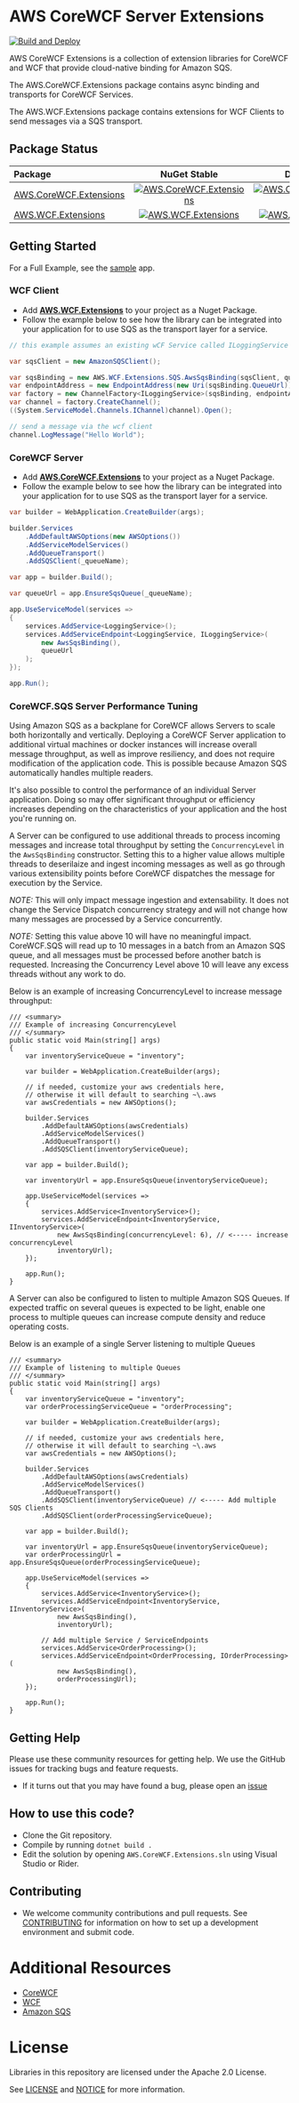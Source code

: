 # AWS CoreWCF Server Extensions
[![Build and Deploy](https://github.com/aws/aws-corewcf-extensions/actions/workflows/build-and-deploy.yml/badge.svg)](https://github.com/aws/aws-corewcf-extensions/actions/workflows/build-and-deploy.yml)

AWS CoreWCF Extensions is a collection of extension libraries for CoreWCF and WCF that provide cloud-native binding for Amazon SQS.  

The AWS.CoreWCF.Extensions package contains async binding and transports for CoreWCF Services.

The AWS.WCF.Extensions package contains extensions for WCF Clients to send messages via a SQS transport.

## Package Status

| Package                                                                                      | NuGet Stable                                                                                     | Downloads                                                                                     |
|:---------------------------------------------------------------------------------------------|:------------------------------------------------------------------------------------------------:|:---------------------------------------------------------------------------------------------:|
| [AWS.CoreWCF.Extensions](https://www.nuget.org/packages/AWS.CoreWCF.Extensions/) | [![AWS.CoreWCF.Extensions](https://img.shields.io/nuget/v/AWS.CoreWCF.Extensions.svg)](https://www.nuget.org/packages/AWS.CoreWCF.Extensions/) | [![AWS.CoreWCF.Extensions](https://img.shields.io/nuget/dt/AWS.CoreWCF.Extensions)](https://www.nuget.org/packages/AWS.CoreWCF.Extensions/) |
| [AWS.WCF.Extensions](https://www.nuget.org/packages/AWS.WCF.Extensions/)                                 | [![AWS.WCF.Extensions](https://img.shields.io/nuget/v/AWS.WCF.Extensions.svg)](https://www.nuget.org/packages/AWS.WCF.Extensions/)                                 | [![AWS.WCF.Extensions](https://img.shields.io/nuget/dt/AWS.WCF.Extensions)](https://www.nuget.org/packages/AWS.WCF.Extensions/)

## Getting Started

For a Full Example, see the [sample](./sample/README.md) app.
### WCF Client

* Add [**AWS.WCF.Extensions**](https://www.nuget.org/packages/AWS.WCF.Extensions) to your project as a Nuget Package.
* Follow the example below to see how the library can be integrated into your application for to use SQS as the transport layer for a service.

```csharp
// this example assumes an existing wCF Service called ILoggingService

var sqsClient = new AmazonSQSClient();

var sqsBinding = new AWS.WCF.Extensions.SQS.AwsSqsBinding(sqsClient, queueName);
var endpointAddress = new EndpointAddress(new Uri(sqsBinding.QueueUrl));
var factory = new ChannelFactory<ILoggingService>(sqsBinding, endpointAddress);
var channel = factory.CreateChannel();
((System.ServiceModel.Channels.IChannel)channel).Open();

// send a message via the wcf client
channel.LogMessage("Hello World");
```

### CoreWCF Server

* Add [**AWS.CoreWCF.Extensions**](https://www.nuget.org/packages/AWS.CoreWCF.Extensions) to your project as a Nuget Package.
* Follow the example below to see how the library can be integrated into your application for to use SQS as the transport layer for a service.

```csharp
var builder = WebApplication.CreateBuilder(args);

builder.Services
    .AddDefaultAWSOptions(new AWSOptions())
    .AddServiceModelServices()
    .AddQueueTransport()
    .AddSQSClient(_queueName);

var app = builder.Build();

var queueUrl = app.EnsureSqsQueue(_queueName);

app.UseServiceModel(services =>
{
    services.AddService<LoggingService>();
    services.AddServiceEndpoint<LoggingService, ILoggingService>(
        new AwsSqsBinding(),
        queueUrl
    );
});

app.Run();
```

### CoreWCF.SQS Server Performance Tuning

Using Amazon SQS as a backplane for CoreWCF allows Servers to scale both horizontally and vertically.  Deploying a CoreWCF Server application to additional virtual machines or docker instances will increase overall message throughput, as well as improve resiliency, and does not require modification of the application code.  This is possible because Amazon SQS automatically handles multiple readers.

It's also possible to control the performance of an individual Server application.  Doing so may offer significant throughput or efficiency increases depending on the characteristics of your application and the host you're running on.

A Server can be configured to use additional threads to process incoming messages and increase total throughput by setting the `ConcurrencyLevel` in the `AwsSqsBinding` constructor.  Setting this to a higher value allows multiple threads to deserilaize and ingest incoming messages as well as go through various extensibility points before CoreWCF dispatches the message for execution by the Service.

_NOTE:_ This will only impact message ingestion and extensability.  It does not change the Service Dispatch concurrency strategy and will not change how many messages are processed by a Service concurrently.

_NOTE:_ Setting this value above 10 will have no meaningful impact.  CoreWCF.SQS will read up to 10 messages in a batch from an Amazon SQS queue, and all messages must be processed before another batch is requested.  Increasing the Concurrency Level above 10 will leave any excess threads without any work to do.

Below is an example of increasing ConcurrencyLevel to increase message throughput:

```
/// <summary>
/// Example of increasing ConcurrencyLevel
/// </summary>
public static void Main(string[] args)
{
    var inventoryServiceQueue = "inventory";

    var builder = WebApplication.CreateBuilder(args);

    // if needed, customize your aws credentials here,
    // otherwise it will default to searching ~\.aws
    var awsCredentials = new AWSOptions();

    builder.Services
        .AddDefaultAWSOptions(awsCredentials)
        .AddServiceModelServices()
        .AddQueueTransport()
        .AddSQSClient(inventoryServiceQueue);

    var app = builder.Build();

    var inventoryUrl = app.EnsureSqsQueue(inventoryServiceQueue);

    app.UseServiceModel(services =>
    {
        services.AddService<InventoryService>();
        services.AddServiceEndpoint<InventoryService, IInventoryService>(
            new AwsSqsBinding(concurrencyLevel: 6), // <----- increase concurrencyLevel
            inventoryUrl);
    });

    app.Run();
}
```

A Server can also be configured to listen to multiple Amazon SQS Queues.  If expected traffic on several queues is expected to be light, enable one process to multiple queues can increase compute density and reduce operating costs.

Below is an example of a single Server listening to multiple Queues

```
/// <summary>
/// Example of listening to multiple Queues
/// </summary>
public static void Main(string[] args)
{
    var inventoryServiceQueue = "inventory";
    var orderProcessingServiceQueue = "orderProcessing";

    var builder = WebApplication.CreateBuilder(args);

    // if needed, customize your aws credentials here,
    // otherwise it will default to searching ~\.aws
    var awsCredentials = new AWSOptions();

    builder.Services
        .AddDefaultAWSOptions(awsCredentials)
        .AddServiceModelServices()
        .AddQueueTransport()
        .AddSQSClient(inventoryServiceQueue) // <----- Add multiple SQS Clients
        .AddSQSClient(orderProcessingServiceQueue);

    var app = builder.Build();

    var inventoryUrl = app.EnsureSqsQueue(inventoryServiceQueue);
    var orderProcessingUrl = app.EnsureSqsQueue(orderProcessingServiceQueue);

    app.UseServiceModel(services =>
    {
        services.AddService<InventoryService>();
        services.AddServiceEndpoint<InventoryService, IInventoryService>(
            new AwsSqsBinding(), 
            inventoryUrl);

        // Add multiple Service / ServiceEndpoints
        services.AddService<OrderProcessing>();
        services.AddServiceEndpoint<OrderProcessing, IOrderProcessing>(
            new AwsSqsBinding(), 
            orderProcessingUrl);
    });

    app.Run();
}
```

## Getting Help

Please use these community resources for getting help. We use the GitHub issues
for tracking bugs and feature requests.

* If it turns out that you may have found a bug,
  please open an [issue](https://github.com/aws/aws-corewcf-extensions/issues/new)
  
  
## How to use this code?
* Clone the Git repository.
* Compile by running `dotnet build .`
* Edit the solution by opening `AWS.CoreWCF.Extensions.sln` using Visual Studio or Rider.

## Contributing

* We welcome community contributions and pull requests. See
[CONTRIBUTING](./CONTRIBUTING.md) for information on how to set up a development
environment and submit code.

# Additional Resources
 
- [CoreWCF](https://github.com/CoreWCF/CoreWCF)
- [WCF](https://github.com/dotnet/wcf)
- [Amazon SQS](https://aws.amazon.com/sqs/)

# License

Libraries in this repository are licensed under the Apache 2.0 License.

See [LICENSE](./LICENSE) and [NOTICE](./NOTICE) for more information.  

